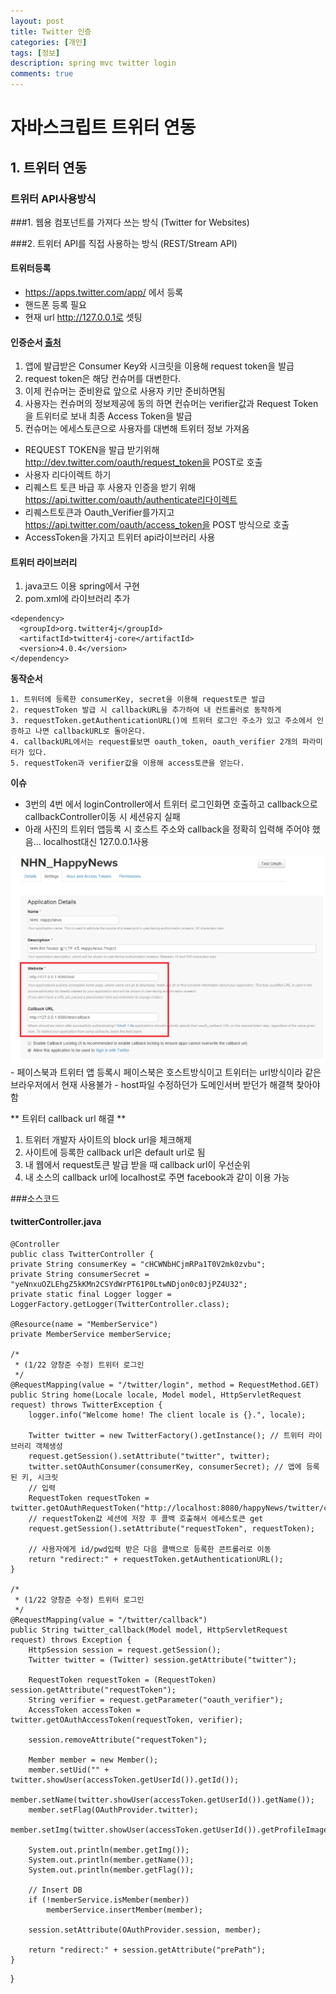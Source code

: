 ```yaml
---
layout: post
title: Twitter 인증
categories: [개인]
tags: [정보]
description: spring mvc twitter login
comments: true
---
```


# 자바스크립트 트위터 연동

## 1. 트위터 연동 

### 트위터 API사용방식

###1. 웹용 컴포넌트를 가져다 쓰는 방식 (Twitter for Websites)

###2. 트위터 API를 직접 사용하는 방식 (REST/Stream API)

#### 트위터등록
- https://apps.twitter.com/app/ 에서 등록
- 핸드폰 등록 필요
- 현재 url http://127.0.0.1로 셋팅

#### 인증순서 [출처](https://ethdemor.wordpress.com/2012/01/28/%ED%8A%B8%EC%9C%84%ED%84%B0-api-%ED%94%8C%EB%9E%AB%ED%8F%BC%EA%B3%BC-oauth-access-token-%EC%96%BB%EA%B8%B0/)

1. 앱에 발급받은 Consumer Key와 시크릿을 이용해 request token을 발급
2. request token은 해당 컨슈머를 대변한다.
3. 이제 컨슈머는 준비완료 앞으로 사용자 키만 준비하면됨
4. 사용자는 컨슈머의 정보제공에 동의 하면 컨슈머는 verifier값과 Request Token을 트위터로 보내 최종 Access Token을 발급
5. 컨슈머는 에세스토큰으로 사용자를 대변해 트위터 정보 가져옴

- REQUEST TOKEN을 발급 받기위해  http://dev.twitter.com/oauth/request_token을 POST로 호출
- 사용자 리다이렉트 하기
- 리퀘스트 토큰 바급 후 사용자 인증을 받기 위해  https://api.twitter.com/oauth/authenticate리다이렉트
- 리퀘스트토큰과 Oauth_Verifier를가지고  https://api.twitter.com/oauth/access_token을 POST 방식으로 호출
- AccessToken을 가지고 트위터 api라이브러리 사용

#### 트위터 라이브러리

1. java코드 이용 spring에서 구현
2. pom.xml에 라이브러리 추가

>
	<dependency>
      <groupId>org.twitter4j</groupId>
      <artifactId>twitter4j-core</artifactId>
      <version>4.0.4</version>
    </dependency>

**동작순서**

	1. 트위터에 등록한 consumerKey, secret을 이용해 request토큰 발급
	2. requestToken 발급 시 callbackURL을 추가하여 내 컨트롤러로 동작하게
	3. requestToken.getAuthenticationURL()에 트위터 로그인 주소가 있고 주소에서 인증하고 나면 callbackURL로 돌아온다.
	4. callbackURL에서는 request를보면 oauth_token, oauth_verifier 2개의 파라미터가 있다.
	5. requestToken과 verifier값을 이용해 access토큰을 얻는다.

**이슈**

- 3번의 4번 에서 loginController에서 트위터 로그인화면 호출하고 callback으로 callbackController이동 시 세션유지 실패
- 아래 사진의 트위터 앱등록 시 호스트 주소와 callback을 정확히 입력해 주어야 했음... localhost대신 127.0.0.1사용
<img src="/assets/media/twitter/1.png">
- 페이스북과 트위터 앱 등록시 페이스북은 호스트방식이고 트위터는 url방식이라 같은 브라우저에서 현재 사용불가
- host파일 수정하던가 도메인서버 받던가 해결책 찾아야함


** 트위터 callback url 해결 **

1. 트위터 개발자 사이트의 block url을 체크해제
2. 사이트에 등록한 callback url은 default url로 됨
3. 내 웹에서 request토큰 발급 받을 때 callback url이 우선순위
4. 내 소스의 callback url에 localhost로 주면 facebook과 같이 이용 가능

###소스코드

#### twitterController.java
>
	@Controller
	public class TwitterController {
    private String consumerKey = "cHCWNbHCjmRPa1T0V2mk0zvbu";
    private String consumerSecret = "yeNnxuOZLEhgZ5kKMn2CSYdWrPT61P0LtwNDjon0c0JjPZ4U32";
    private static final Logger logger = LoggerFactory.getLogger(TwitterController.class);

    @Resource(name = "MemberService")
    private MemberService memberService;

    /*
     * (1/22 양창준 수정) 트위터 로그인
     */
    @RequestMapping(value = "/twitter/login", method = RequestMethod.GET)
    public String home(Locale locale, Model model, HttpServletRequest request) throws TwitterException {
        logger.info("Welcome home! The client locale is {}.", locale);

        Twitter twitter = new TwitterFactory().getInstance(); // 트위터 라이브러리 객체생성
        request.getSession().setAttribute("twitter", twitter);
        twitter.setOAuthConsumer(consumerKey, consumerSecret); // 앱에 등록된 키, 시크릿
        // 입력
        RequestToken requestToken = twitter.getOAuthRequestToken("http://localhost:8080/happyNews/twitter/callback");
        // requestToken값 세션에 저장 후 콜백 호출해서 에세스토큰 get
        request.getSession().setAttribute("requestToken", requestToken);

        // 사용자에게 id/pwd입력 받은 다음 콜백으로 등록한 콘트롤러로 이동
        return "redirect:" + requestToken.getAuthenticationURL();
    }

    /*
     * (1/22 양창준 수정) 트위터 로그인
     */
    @RequestMapping(value = "/twitter/callback")
    public String twitter_callback(Model model, HttpServletRequest request) throws Exception {
        HttpSession session = request.getSession();
        Twitter twitter = (Twitter) session.getAttribute("twitter");

        RequestToken requestToken = (RequestToken) session.getAttribute("requestToken");
        String verifier = request.getParameter("oauth_verifier");
        AccessToken accessToken = twitter.getOAuthAccessToken(requestToken, verifier);

        session.removeAttribute("requestToken");

        Member member = new Member();
        member.setUid("" + twitter.showUser(accessToken.getUserId()).getId());
        member.setName(twitter.showUser(accessToken.getUserId()).getName());
        member.setFlag(OAuthProvider.twitter);
        member.setImg(twitter.showUser(accessToken.getUserId()).getProfileImageURL());

        System.out.println(member.getImg());
        System.out.println(member.getName());
        System.out.println(member.getFlag());

        // Insert DB
        if (!memberService.isMember(member))
            memberService.insertMember(member);

        session.setAttribute(OAuthProvider.session, member);

        return "redirect:" + session.getAttribute("prePath");
    }
}
